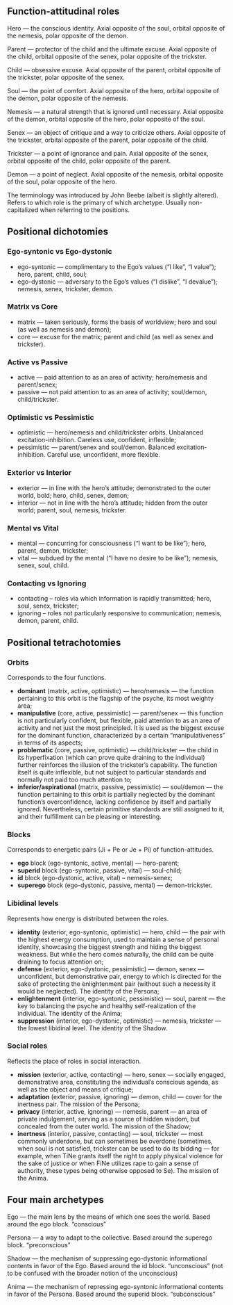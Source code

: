 ## Function-attitudinal roles

Hero — the conscious identity. Axial opposite of the soul, orbital opposite of the nemesis, polar opposite of the demon.

Parent — protector of the child and the ultimate excuse. Axial opposite of the child, orbital opposite of the senex, polar opposite of the trickster.

Child — obsessive excuse. Axial opposite of the parent, orbital opposite of the trickster, polar opposite of the senex.

Soul — the point of comfort. Axial opposite of the hero, orbital opposite of the demon, polar opposite of the nemesis.

Nemesis — a natural strength that is ignored until necessary. Axial opposite of the demon, orbital opposite of the hero, polar opposite of the soul.

Senex — an object of critique and a way to criticize others. Axial opposite of the trickster, orbital opposite of the parent, polar opposite of the child.

Trickster — a point of ignorance and pain. Axial opposite of the senex, orbital opposite of the child, polar opposite of the parent.

Demon — a point of neglect. Axial opposite of the nemesis, orbital opposite of the soul, polar opposite of the hero.

The terminology was introduced by John Beebe (albeit is slightly altered). Refers to which role is the primary of which archetype. Usually non-capitalized when referring to the positions.

## Positional dichotomies

### Ego-syntonic vs Ego-dystonic

- ego-syntonic — complimentary to the Ego’s values (“I like”, “I value”); hero, parent, child, soul;
- ego-dystonic — adversary to the Ego’s values (“I dislike”, “I devalue”); nemesis, senex, trickster, demon.

### Matrix vs Core

- matrix — taken seriously, forms the basis of worldview; hero and soul (as well as nemesis and demon);
- core — excuse for the matrix; parent and child (as well as senex and trickster).

### Active vs Passive

- active — paid attention to as an area of activity; hero/nemesis and parent/senex;
- passive — not paid attention to as an area of activity; soul/demon, child/trickster.

### Optimistic vs Pessimistic

- optimistic — hero/nemesis and child/trickster orbits. Unbalanced excitation-inhibition. Careless use, confident, inflexible;
- pessimistic — parent/senex and soul/demon. Balanced excitation-inhibition. Careful use, unconfident, more flexible.

### Exterior vs Interior

- exterior — in line with the hero’s attitude; demonstrated to the outer world, bold; hero, child, senex, demon;
- interior — not in line with the hero’s attitude; hidden from the outer world; parent, soul, nemesis, trickster.

### Mental vs Vital

- mental — concurring for consciousness (“I want to be like”); hero, parent, demon, trickster;
- vital — subdued by the mental (“I have no desire to be like”); nemesis, senex, soul, child.

### Contacting vs Ignoring

- contacting – roles via which information is rapidly transmitted; hero, soul, senex, trickster;
- ignoring – roles not particularly responsive to communication; nemesis, demon, parent, child.

## Positional tetrachotomies

### Orbits

Corresponds to the four functions.

- **dominant** (matrix, active, optimistic) — hero/nemesis — the function pertaining to this orbit is the flagship of the psyche, its most weighty area;
- **manipulative** (core, active, pessimistic) — parent/senex — this function is not particularly confident, but flexible, paid attention to as an area of activity and not just the most principled. It is used as the biggest excuse for the dominant function, characterized by a certain “manipulativeness” in terms of its aspects;
- **problematic** (core, passive, optimistic) — child/trickster — the child in its hyperfixation (which can prove quite draining to the individual) further reinforces the illusion of the trickster’s capability. The function itself is quite inflexible, but not subject to particular standards and normally not paid too much attention to;
- **inferior/aspirational** (matrix, passive, pessimistic) — soul/demon — the function pertaining to this orbit is partially neglected by the dominant function’s overconfidence, lacking confidence by itself and partially ignored. Nevertheless, certain primitive standards are still assigned to it, and their fulfillment can be pleasing or interesting.

### Blocks

Corresponds to energetic pairs (Ji + Pe or Je + Pi) of function-attitudes.

- **ego** block (ego-syntonic, active, mental) — hero-parent;
- **superid** block (ego-syntonic, passive, vital) — soul-child;
- **id** block (ego-dystonic, active, vital) – nemesis-senex;
- **superego** block (ego-dystonic, passive, mental) — demon-trickster.

### Libidinal levels

Represents how energy is distributed between the roles.

- **identity** (exterior, ego-syntonic, optimistic) — hero, child — the pair with the highest energy consumption, used to maintain a sense of personal identity, showcasing the biggest strength and hiding the biggest weakness. But while the hero comes naturally, the child can be quite draining to focus attention on;
- **defense** (exterior, ego-dystonic, pessimistic) — demon, senex — unconfident, but demonstrative pair, energy to which is directed for the sake of protecting the enlightenment pair (without such a necessity it would be neglected). The identity of the Persona;
- **enlightenment** (interior, ego-syntonic, pessimistic) — soul, parent — the key to balancing the psyche and healthy self-realization of the individual. The identity of the Anima;
- **suppression** (interior, ego-dystonic, optimistic) — nemesis, trickster — the lowest libidinal level. The identity of the Shadow.

### Social roles

Reflects the place of roles in social interaction.

- **mission** (exterior, active, contacting) — hero, senex — socially engaged, demonstrative area, constituting the individual’s conscious agenda, as well as the object and means of critique;
- **adaptation** (exterior, passive, ignoring) — demon, child — cover for the inertness pair. The mission of the Persona;
- **privacy** (interior, active, ignoring) — nemesis, parent — an area of private indulgement, serving as a source of hidden wisdom, but concealed from the outer world. The mission of the Shadow;
- **inertness** (interior, passive, contacting) — soul, trickster — most commonly underdone, but can sometimes be overdone (sometimes, when soul is not satisfied, trickster can be used to do its bidding — for example, when TiNe grants itself the right to apply physical violence for the sake of justice or when FiNe utilizes rape to gain a sense of authority, these types being otherwise opposed to Se). The mission of the Anima.

## Four main archetypes

Ego — the main lens by the means of which one sees the world. Based around the ego block. “conscious”

Persona — a way to adapt to the collective. Based around the superego block. “preconscious”

Shadow — the mechanism of suppressing ego-dystonic informational contents in favor of the Ego. Based around the id block. “unconscious” (not to be confused with the broader notion of the unconscious)

Anima — the mechanism of repressing ego-syntonic informational contents in favor of the Persona. Based around the superid block. “subconscious”
